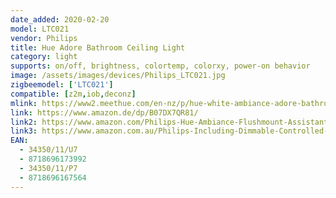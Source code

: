 ```yaml
---
date_added: 2020-02-20
model: LTC021
vendor: Philips
title: Hue Adore Bathroom Ceiling Light
category: light
supports: on/off, brightness, colortemp, colorxy, power-on behavior
image: /assets/images/devices/Philips_LTC021.jpg
zigbeemodel: ['LTC021']
compatible: [z2m,iob,deconz]
mlink: https://www2.meethue.com/en-nz/p/hue-white-ambiance-adore-bathroom-ceiling-light/3435011P7
link: https://www.amazon.de/dp/B07DX7QR81/
link2: https://www.amazon.com/Philips-Hue-Ambiance-Flushmount-Assistant/dp/B07G1Z3RF7/
link3: https://www.amazon.com.au/Philips-Including-Dimmable-Controlled-Compatible/dp/B07DX7QR81/
EAN: 
  - 34350/11/U7
  - 8718696173992
  - 34350/11/P7
  - 8718696167564
---
```

